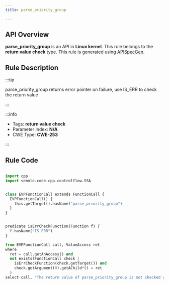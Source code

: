 ```yaml
---
title: parse_priority_group

---
```



## API Overview
**parse_priority_group** is an API in **Linux kernel**. This rule belongs to the **return value check** type. This rule is generated using [APISpecGen](../../tools/APISpecGen).
## Rule Description

:::tip

parse_priority_group returns error pointer on failure, use IS_ERR to check the return value

:::

:::info

- Tags: **return value check**
- Parameter Index: **N/A**
- CWE Type: **CWE-253**

:::

## Rule Code
```python

import cpp
import semmle.code.cpp.controlflow.SSA


class EVPFunctionCall extends FunctionCall {
  EVPFunctionCall() {
    this.getTarget().hasName("parse_priority_group")
  }
}


predicate isErrCheckFunction(Function f) {
  f.hasName("IS_ERR") 
}

from EVPFunctionCall call, ValueAccess ret
where
  ret = call.getAnAccess() and
  not exists(FunctionCall check |
    isErrCheckFunction(check.getTarget()) and
    check.getArgument(0).getAChild*() = ret
  )
select call, "The return value of parse_priority_group is not checked with IS_ERR."
    
```